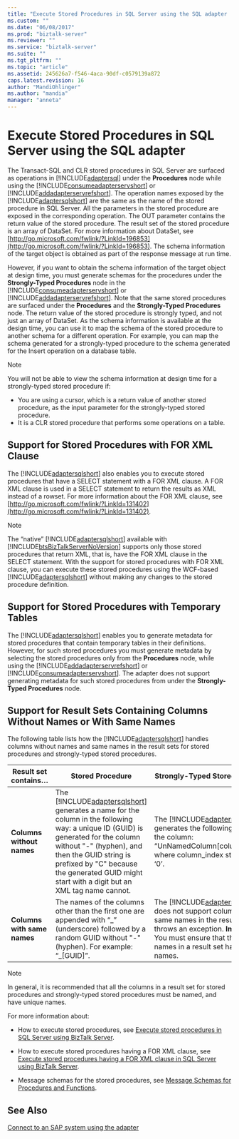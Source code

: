 ```yaml
---
title: "Execute Stored Procedures in SQL Server using the SQL adapter | Microsoft Docs"
ms.custom: ""
ms.date: "06/08/2017"
ms.prod: "biztalk-server"
ms.reviewer: ""
ms.service: "biztalk-server"
ms.suite: ""
ms.tgt_pltfrm: ""
ms.topic: "article"
ms.assetid: 245626a7-f546-4aca-90df-c0579139a872
caps.latest.revision: 16
author: "MandiOhlinger"
ms.author: "mandia"
manager: "anneta"
---
```

# Execute Stored Procedures in SQL Server using the SQL adapter
The Transact-SQL and CLR stored procedures in SQL Server are surfaced as operations in [!INCLUDE[adaptersql](../../includes/adaptersql-md.md)] under the **Procedures** node while using the [!INCLUDE[consumeadapterservshort](../../includes/consumeadapterservshort-md.md)] or [!INCLUDE[addadapterservrefshort](../../includes/addadapterservrefshort-md.md)]. The operation names exposed by the [!INCLUDE[adaptersqlshort](../../includes/adaptersqlshort-md.md)] are the same as the name of the stored procedure in SQL Server. All the parameters in the stored procedure are exposed in the corresponding operation. The OUT parameter contains the return value of the stored procedure. The result set of the stored procedure is an array of DataSet. For more information about DataSet, see [http://go.microsoft.com/fwlink/?LinkId=196853](http://go.microsoft.com/fwlink/?LinkId=196853). The schema information of the target object is obtained as part of the response message at run time.  
  
 However, if you want to obtain the schema information of the target object at design time, you must generate schemas for the procedures under the **Strongly-Typed Procedures** node in the [!INCLUDE[consumeadapterservshort](../../includes/consumeadapterservshort-md.md)] or [!INCLUDE[addadapterservrefshort](../../includes/addadapterservrefshort-md.md)]. Note that the same stored procedures are surfaced under the **Procedures** and the **Strongly-Typed Procedures** node. The return value of the stored procedure is strongly typed, and not just an array of DataSet. As the schema information is available at the design time, you can use it to map the schema of the stored procedure to another schema for a different operation. For example, you can map the schema generated for a strongly-typed procedure to the schema generated for the Insert operation on a database table.  
  
> [!NOTE]
>  You will not be able to view the schema information at design time for a strongly-typed stored procedure if:  
>   
>  -   You are using a cursor, which is a return value of another stored procedure, as the input parameter for the strongly-typed stored procedure.  
> -   It is a CLR stored procedure that performs some operations on a table.  
  
## Support for Stored Procedures with FOR XML Clause  
 The [!INCLUDE[adaptersqlshort](../../includes/adaptersqlshort-md.md)] also enables you to execute stored procedures that have a SELECT statement with a FOR XML clause. A FOR XML clause is used in a SELECT statement to return the results as XML instead of a rowset. For more information about the FOR XML clause, see [http://go.microsoft.com/fwlink/?LinkId=131402](http://go.microsoft.com/fwlink/?LinkId=131402).  
  
> [!NOTE]
>  The “native” [!INCLUDE[adaptersqlshort](../../includes/adaptersqlshort-md.md)] available with [!INCLUDE[btsBizTalkServerNoVersion](../../includes/btsbiztalkservernoversion-md.md)] supports only those stored procedures that return XML, that is, have the FOR XML clause in the SELECT statement. With the support for stored procedures with FOR XML clause, you can execute these stored procedures using the WCF-based [!INCLUDE[adaptersqlshort](../../includes/adaptersqlshort-md.md)] without making any changes to the stored procedure definition.  
  
## Support for Stored Procedures with Temporary Tables  
 The [!INCLUDE[adaptersqlshort](../../includes/adaptersqlshort-md.md)] enables you to generate metadata for stored procedures that contain temporary tables in their definitions. However, for such stored procedures you must generate metadata by selecting the stored procedures only from the **Procedures** node, while using the [!INCLUDE[addadapterservrefshort](../../includes/addadapterservrefshort-md.md)] or [!INCLUDE[consumeadapterservshort](../../includes/consumeadapterservshort-md.md)]. The adapter does not support generating metadata for such stored procedures from under the **Strongly-Typed Procedures** node.  
  
## Support for Result Sets Containing Columns Without Names or With Same Names  
 The following table lists how the [!INCLUDE[adaptersqlshort](../../includes/adaptersqlshort-md.md)] handles columns without names and same names in the result sets for stored procedures and strongly-typed stored procedures.  
  
|Result set contains…|Stored Procedure|Strongly-Typed Stored Procedure|  
|--------------------------|----------------------|--------------------------------------|  
|**Columns without names**|The [!INCLUDE[adaptersqlshort](../../includes/adaptersqlshort-md.md)] generates a name for the column in the following way: a unique ID (GUID) is generated for the column without "-" (hyphen), and then the GUID string is prefixed by "C" because the generated GUID might start with a digit but an XML tag name cannot.|The [!INCLUDE[adaptersqlshort](../../includes/adaptersqlshort-md.md)] generates the following name for the column: “UnNamedColumn[column_index]”,  where column_index starts from ‘0’.|  
|**Columns with same names**|The names of the columns other than the first one are appended with “_” (underscore) followed by a random GUID without "-" (hyphen). For example: “\_[GUID]”.|The [!INCLUDE[adaptersqlshort](../../includes/adaptersqlshort-md.md)] does not support columns with same names in the result sets, and throws an exception. **Important:**  You must ensure that the column names in a result set have unique names.|  
  
> [!NOTE]
>  In general, it is recommended that all the columns in a result set for stored procedures and strongly-typed stored procedures must be named, and have unique names.  
  
 For more information about:  
  
-   How to execute stored procedures, see [Execute stored procedures in SQL Server using BizTalk Server](../../adapters-and-accelerators/adapter-sql/execute-stored-procedures-in-sql-server-using-biztalk-server.md).  
  
-   How to execute stored procedures having a FOR XML clause, see [Execute stored procedures having a FOR XML clause in SQL Server using BizTalk Server](../../adapters-and-accelerators/adapter-sql/execute-stored-procedures-having-a-for-xml-clause-in-sql-server-using-biztalk.md).  
  
-   Message schemas for the stored procedures, see [Message Schemas for Procedures and Functions](../../adapters-and-accelerators/adapter-sql/message-schemas-for-procedures-and-functions.md).  
  
## See Also  
 [Connect to an SAP system using the adapter](../../adapters-and-accelerators/adapter-sap/connect-to-an-sap-system-using-the-adapter.md)